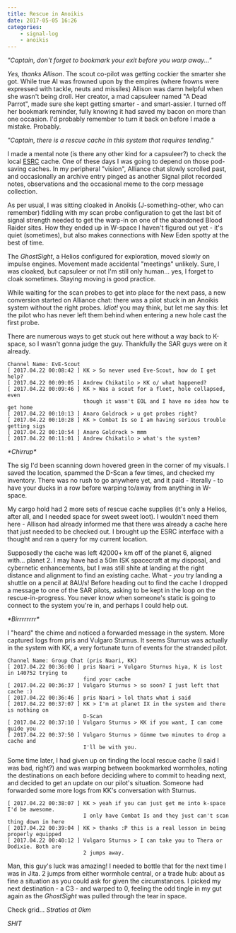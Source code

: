 ```yaml
---
title: Rescue in Anoikis
date: 2017-05-05 16:26
categories:
    - signal-log
    - anoikis
---
```


*"Captain, don't forget to bookmark your exit before you warp away..."*

*Yes, thanks Allison*. The scout co-pilot was getting cockier the smarter she got. While true AI was frowned upon by the empires (where frowns were expressed with tackle, neuts and missiles) Allison was damn helpful when she wasn't being droll. Her creator, a mad capsuleer named "A Dead Parrot", made sure she kept getting smarter - and smart-assier. I turned off her bookmark reminder, fully knowing it had saved my bacon on more than one occasion. I'd probably remember to turn it back on before I made a mistake. Probably.

*"Captain, there is a rescue cache in this system that requires tending."*

I made a mental note (is there any other kind for a capsuleer?) to check the local [ESRC](http://evescoutrescue.com) cache. One of these days I was going to depend on those pod-saving caches. In my peripheral "vision", Alliance chat slowly scrolled past, and occasionally an archive entry pinged as another Signal pilot recorded notes, observations and the occasional meme to the corp message collection.

As per usual, I was sitting cloaked in Anoikis (J-something-other, who can remember) fiddling with my scan probe configuration to get the last bit of signal strength needed to get the warp-in on one of the abandoned Blood Raider sites. How they ended up in W-space I haven't  figured out yet - it's quiet (sometimes), but also makes connections with New Eden spotty at the best of time.

The *GhostSight*, a Helios configured for exploration, moved slowly on impulse engines. Movement made accidental "meetings" unlikely. Sure, I was cloaked, but capsuleer or not I'm still only human... yes, I forget to cloak sometimes. Staying moving is good practice.

While waiting for the scan probes to get into place for the next pass, a new conversion started on Alliance chat: there was a pilot stuck in an Anoikis system without the right probes. *Idiot!* you may think, but let me say this: let the pilot who has never left them behind when entering a new hole cast the first probe.

There are numerous ways to get stuck out here without a way back to K-space, so I wasn't gonna judge the guy. Thankfully the SAR guys were on it already.

```
Channel Name: EvE-Scout
[ 2017.04.22 00:08:42 ] KK > So never used Eve-Scout, how do I get help?
[ 2017.04.22 00:09:05 ] Andrew Chikatilo > KK o/ what happened?
[ 2017.04.22 00:09:46 ] KK > Was a scout for a fleet, hole collapsed, even 
                        though it wasn't EOL and I have no idea how to get home
[ 2017.04.22 00:10:13 ] Anaro Goldrock > u got probes right?
[ 2017.04.22 00:10:28 ] KK > Combat Is so I am having serious trouble getting sigs
[ 2017.04.22 00:10:54 ] Anaro Goldrock > mmm
[ 2017.04.22 00:11:01 ] Andrew Chikatilo > what's the system?
```

*\*Chirrup\**

The sig I'd been scanning down hovered green in the corner of my visuals. I saved the location, spammed the D-Scan a few times, and checked my inventory. There was no rush to go anywhere yet, and it paid - literally - to have your ducks in a row before warping to/away from anything in W-space.

My cargo hold had 2 more sets of rescue cache supplies (it's only a Helios, after all, and I needed space for sweet sweet loot). I wouldn't need them here - Allison had already informed me that there was already a cache here that just needed to be checked out. I brought up the ESRC interface with a thought and ran a query for my current location.

Supposedly the cache was left 42000+ km off of the planet 6, aligned with... planet 2. I may have had a 50m ISK spacecraft at my disposal, and cybernetic enhancements, but I was still shite at landing at the right distance and alignment to find an existing cache. What - *you* try landing a shuttle on a pencil at 8AU/s! Before heading out to find the cache I dropped a message to one of the SAR pilots, asking to be kept in the loop on the rescue-in-progress. You never know when someone's static is going to connect to the system you're in, and perhaps I could help out.

*\*Birrrrrrrr\**

I "heard" the chime and noticed a forwarded message in the system. More captured logs from pris and Vulgaro Sturnus. It seems Sturnus was actually in the system with KK, a very fortunate turn of events for the stranded pilot.

```
Channel Name: Group Chat (pris Naari, KK)
[ 2017.04.22 00:36:00 ] pris Naari > Vulgaro Sturnus hiya, K is lost in 140752 trying to
                        find your cache
[ 2017.04.22 00:36:37 ] Vulgaro Sturnus > so soon? I just left that cache :)
[ 2017.04.22 00:36:46 ] pris Naari > lol thats what i said
[ 2017.04.22 00:37:07 ] KK > I'm at planet IX in the system and there is nothing on 
                        D-Scan
[ 2017.04.22 00:37:10 ] Vulgaro Sturnus > KK if you want, I can come guide you
[ 2017.04.22 00:37:50 ] Vulgaro Sturnus > Gimme two minutes to drop a cache and 
                        I'll be with you.

```

Some time later, I had given up on finding the local rescue cache (I said I was bad, right?) and was warping between bookmarked wormholes, noting the destinations on each before deciding where to commit to heading next, and decided to get an update on our pilot's situation. Someone had forwarded some more logs from KK's conversation with Sturnus.

```
[ 2017.04.22 00:38:07 ] KK > yeah if you can just get me into k-space I'd be awesome. 
                        I only have Combat Is and they just can't scan thing down in here
[ 2017.04.22 00:39:04 ] KK > thanks :P this is a real lesson in being properly equipped
[ 2017.04.22 00:40:12 ] Vulgaro Sturnus > I can take you to Thera or Dodixie. Both are 
                        2 jumps away.
```

Man, this guy's luck was amazing! I needed to bottle that for the next time I was in Jita. 2 jumps from either wormhole central, or a trade hub: about as fine a situation as you could ask for given the circumstances. I picked my next destination - a C3 - and warped to 0, feeling the odd tingle in my gut again as the *GhostSight* was pulled through the tear in space.

Check grid... *Stratios at 0km*

*SHIT*